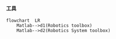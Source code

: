 #### 工具
```mermaid
flowchart  LR
	Matlab-->d1(Robotics toolbox)
	Matlab-->d2(Robotics System toolbox)
```
